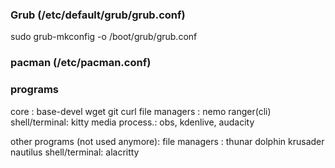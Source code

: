 ### Grub (/etc/default/grub/grub.conf)

sudo grub-mkconfig -o /boot/grub/grub.conf

### pacman (/etc/pacman.conf)


### programs

core          : base-devel wget git curl
file managers : nemo ranger(cli) 
shell/terminal: kitty
media process.: obs, kdenlive, audacity


other programs (not used anymore):
file managers : thunar dolphin krusader nautilus
shell/terminal: alacritty
